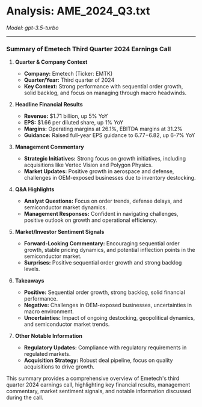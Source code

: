 # Analysis: AME_2024_Q3.txt

*Model: gpt-3.5-turbo*

---

### Summary of Emetech Third Quarter 2024 Earnings Call

1. **Quarter & Company Context**
   - **Company:** Emetech (Ticker: EMTK)
   - **Quarter/Year:** Third quarter of 2024
   - **Key Context:** Strong performance with sequential order growth, solid backlog, and focus on managing through macro headwinds.

2. **Headline Financial Results**
   - **Revenue:** $1.71 billion, up 5% YoY
   - **EPS:** $1.66 per diluted share, up 1% YoY
   - **Margins:** Operating margins at 26.1%, EBITDA margins at 31.2%
   - **Guidance:** Raised full-year EPS guidance to $6.77-$6.82, up 6-7% YoY

3. **Management Commentary**
   - **Strategic Initiatives:** Strong focus on growth initiatives, including acquisitions like Vertec Vision and Polygon Physics.
   - **Market Updates:** Positive growth in aerospace and defense, challenges in OEM-exposed businesses due to inventory destocking.

4. **Q&A Highlights**
   - **Analyst Questions:** Focus on order trends, defense delays, and semiconductor market dynamics.
   - **Management Responses:** Confident in navigating challenges, positive outlook on growth and operational efficiency.

5. **Market/Investor Sentiment Signals**
   - **Forward-Looking Commentary:** Encouraging sequential order growth, stable pricing dynamics, and potential inflection points in the semiconductor market.
   - **Surprises:** Positive sequential order growth and strong backlog levels.

6. **Takeaways**
   - **Positive:** Sequential order growth, strong backlog, solid financial performance.
   - **Negative:** Challenges in OEM-exposed businesses, uncertainties in macro environment.
   - **Uncertainties:** Impact of ongoing destocking, geopolitical dynamics, and semiconductor market trends.

7. **Other Notable Information**
   - **Regulatory Updates:** Compliance with regulatory requirements in regulated markets.
   - **Acquisition Strategy:** Robust deal pipeline, focus on quality acquisitions to drive growth.

This summary provides a comprehensive overview of Emetech's third quarter 2024 earnings call, highlighting key financial results, management commentary, market sentiment signals, and notable information discussed during the call.